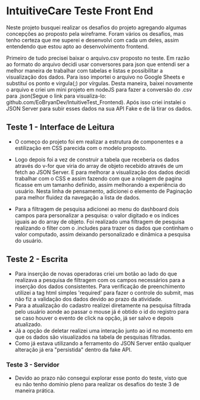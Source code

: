 # IntuitiveCare Teste Front End

Neste projeto busquei realizar os desafios do projeto agregando algumas concepções ao proposto pela wireframe. Foram vários os desafios, mas tenho certeza que me superei e desenvolvi com cada um deles, assim entendendo que estou apto ao desenvolvimento frontend.

Primeiro de tudo precisei baixar o arquivo.csv proposto no teste. Em razão ao formato do arquivo decidi usar conversores para json que entendi ser a melhor maneira de trabalhar com tabelas e listas e possibilitar a visualização dos dados. Para isso importei o arquivo no Google Sheets e substituí os ponto e virgula(;) por vírgulas. Desta maneira, baixei novamente o arquivo e criei um mini projeto em nodeJS para fazer a conversão do .csv para .json(Segue o link para visualiza-lo: github.com/EoBryanDev/IntuitiveTest_Frontend). Após isso criei instalei o JSON Server para subir esses dados na sua API Fake e de lá tirar os dados.
## Teste 1 - Interface de Leitura

* O começo do projeto foi em realizar a estrutura de componentes e a estilização em CSS parecida com o modelo proposto.

* Logo depois foi a vez de construir a tabela que receberia os dados através do v-for que viria do array de objeto recebido através de um fetch ao JSON Server. E para melhorar a visualização dos dados decidi trabalhar com o CSS e assim fazendo com que a rolagem de pagina ficasse em um tamanho definido, assim melhorando a experiência do usuário. Nesta linha de pensamento, adicionei o elemento de Paginação para melhor fluidez da navegação a lista de dados.
  
* Para a filtragem de pesquisa adicionei ao menu do dashboard dois campos para personalizar a pesquisa: o valor digitado e os indices iguais ao do array de objeto. Foi realizado uma filtragem de pesquisa realizando o filter com o .includes para trazer os dados que continham o valor computado, assim deixando personalizado e dinâmica a pesquisa do usuário.

## Teste 2 - Escrita

* Para inserção de novas operadoras criei um botão ao lado do que realizava a pesquisa de filtragem com os campos necessários para a inserção dos dados consistentes. Para verificação de preenchimento utilizei a tag html simples 'required' para fazer o controle do submit, mas não fiz a validação dos dados devido ao prazo da atividade.
* Para a atualização do cadastro realizei diretamente na pesquisa filtrada pelo usuário aonde ao passar o mouse já é obtido o id do registro para se caso houver o evento de click na opção, já ser salvo e depois atualizado. 
* Já a opção de deletar realizei uma interação junto ao id no momento em que os dados são visualizados na tabela de pesquisas filtradas.
* Como já estava utilizando a ferramento do JSON Server então qualquer alteração já era "persistida" dentro da fake API.

### Teste 3 - Servidor

* Devido ao prazo não consegui explorar esse ponto do teste, visto que eu não tenho domínio pleno para realizar os desafios do teste 3 de maneira prática.


